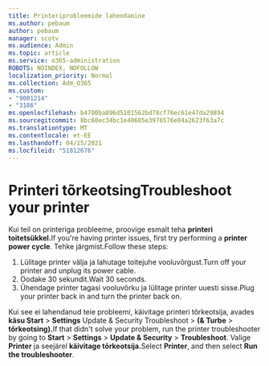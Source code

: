 ```yaml
---
title: Printeriprobleemide lahendamine
ms.author: pebaum
author: pebaum
manager: scotv
ms.audience: Admin
ms.topic: article
ms.service: o365-administration
ROBOTS: NOINDEX, NOFOLLOW
localization_priority: Normal
ms.collection: Adm_O365
ms.custom:
- "9001214"
- "3186"
ms.openlocfilehash: b4700ba896d5101562bd78cf76ec61e47da29894
ms.sourcegitcommit: 8bc60ec34bc1e40685e3976576e04a2623f63a7c
ms.translationtype: MT
ms.contentlocale: et-EE
ms.lasthandoff: 04/15/2021
ms.locfileid: "51812676"
---
```

# <a name="troubleshoot-your-printer"></a><span data-ttu-id="5b0b4-102">Printeri tõrkeotsing</span><span class="sxs-lookup"><span data-stu-id="5b0b4-102">Troubleshoot your printer</span></span>

<span data-ttu-id="5b0b4-103">Kui teil on printeriga probleeme, proovige esmalt teha **printeri toitetsükkel.**</span><span class="sxs-lookup"><span data-stu-id="5b0b4-103">If you're having printer issues, first try performing a **printer power cycle**.</span></span> <span data-ttu-id="5b0b4-104">Tehke järgmist.</span><span class="sxs-lookup"><span data-stu-id="5b0b4-104">Follow these steps:</span></span>

1. <span data-ttu-id="5b0b4-105">Lülitage printer välja ja lahutage toitejuhe vooluvõrgust.</span><span class="sxs-lookup"><span data-stu-id="5b0b4-105">Turn off your printer and unplug its power cable.</span></span>
2. <span data-ttu-id="5b0b4-106">Oodake 30 sekundit.</span><span class="sxs-lookup"><span data-stu-id="5b0b4-106">Wait 30 seconds.</span></span>
3. <span data-ttu-id="5b0b4-107">Ühendage printer tagasi vooluvõrku ja lülitage printer uuesti sisse.</span><span class="sxs-lookup"><span data-stu-id="5b0b4-107">Plug your printer back in and turn the printer back on.</span></span>

<span data-ttu-id="5b0b4-108">Kui see ei lahendanud teie probleemi, käivitage printeri tõrkeotsija, avades **käsu Start**  >  **Settings** Update & Security Troubleshoot  >  **(& Turbe**  >  **tõrkeotsing).**</span><span class="sxs-lookup"><span data-stu-id="5b0b4-108">If that didn't solve your problem, run the printer troubleshooter by going to **Start** > **Settings** > **Update & Security** > **Troubleshoot**.</span></span> <span data-ttu-id="5b0b4-109">Valige **Printer** ja seejärel **käivitage tõrkeotsija.**</span><span class="sxs-lookup"><span data-stu-id="5b0b4-109">Select **Printer**, and then select **Run the troubleshooter**.</span></span>